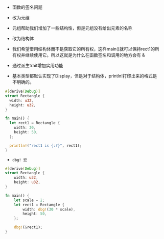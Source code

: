 - 函数的签名问题

- 改为元组

- 元组帮助我们增加了一些结构性，但是元组没有给出元素的名称

- 改为结构体

- 我们希望借用结构体而不是获取它的所有权，这样main()就可以保持rect1的所有权并继续使用它。所以这就是为什么在函数签名和调用的地方会有 &


- 通过派生trait增加实用功能

- 基本类型都默认实现了Display，但是对于结构体，println!打印出来的格式是不明确的。

```rs
#[derive(Debug)]
struct Rectangle {
  width: u32,
  height: u32,
}

fn main() {
  let rect1 = Rectangle {
    width: 30,
    height: 50,
  };

  println!("rect1 is {:?}", rect1);
}
```

- `dbg! 宏`

```rs
#[derive(Debug)]
struct Rectangle {
    width: u32,
    height: u32,
}

fn main() {
    let scale = 2;
    let rect1 = Rectangle {
        width: dbg!(30 * scale),
        height: 50,
    };

    dbg!(&rect1);
}
```
